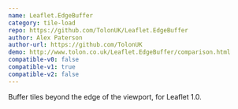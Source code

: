 ```yaml
---
name: Leaflet.EdgeBuffer
category: tile-load
repo: https://github.com/TolonUK/Leaflet.EdgeBuffer
author: Alex Paterson
author-url: https://github.com/TolonUK
demo: http://www.tolon.co.uk/Leaflet.EdgeBuffer/comparison.html
compatible-v0: false
compatible-v1: true
compatible-v2: false
---
```


Buffer tiles beyond the edge of the viewport, for Leaflet 1.0.
